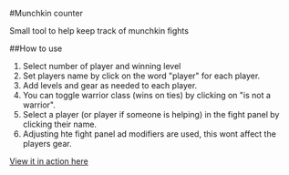 #Munchkin counter

Small tool to help keep track of munchkin fights

##How to use
1. Select number of player and winning level
2. Set players name by click on the word "player" for each player.
3. Add levels and gear as needed to each player.
4. You can toggle warrior class (wins on ties) by clicking on "is not a warrior".
5. Select a player (or player if someone is helping) in the fight panel by clicking their name.
6. Adjusting hte fight panel ad modifiers are used, this wont affect the players gear.

[View it in action here](http://martinblackburn.github.com/munchkin-counter/)